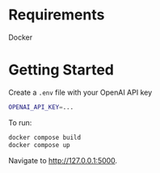 # Requirements

Docker

# Getting Started

Create a `.env` file with your OpenAI API key

```bash
OPENAI_API_KEY=...
```

To run:

```bash
docker compose build
docker compose up
```

Navigate to http://127.0.0.1:5000.
